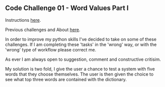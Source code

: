 ## Code Challenge 01 - Word Values Part I

Instructions [here](http://pybit.es/codechallenge01.html).

Previous challenges and About [here](http://pybit.es/pages/challenges.html).

In order to improve my python skills I've decided to take on some of these challenges. 
If I am completing these 'tasks' in the 'wrong' way, or with the 'wrong' type of workflow
please correct me. 

As ever I am always open to suggestion, comment and constructive critisim. 

My solution is two fold, I give the user a chance to test a system with five
words that they choose themselves. The user is then given the choice to see
what top three words are contained with the dictionary. 
